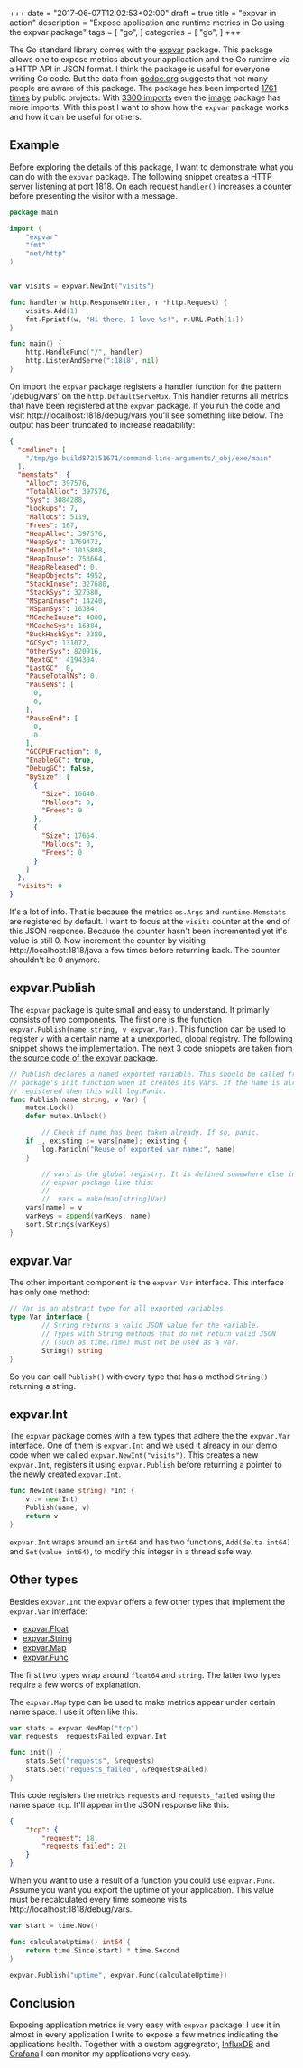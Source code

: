 +++
date = "2017-06-07T12:02:53+02:00"
draft = true
title = "expvar in action"
description = "Expose application and runtime metrics in Go using the expvar package"
tags = [
    "go",
]
categories = [
    "go",
]
+++

The Go standard library comes with the [expvar][expvar] package. This package
allows one to expose metrics about your application and the Go runtime via a
HTTP API in JSON format. I think the package is useful for everyone writing Go
code. But the data from [godoc.org][godoc] suggests that not many people are
aware of this package. The package has been imported [1761 times][godoc expvar]
by public projects. With [3300 imports][godoc image] even the [image][image]
package has more imports. With this post I want to show how the `expvar`
package works and how it can be useful for others.

## Example
Before exploring the details of this package, I want to demonstrate what you
can do with the `expvar` package. The following snippet creates a HTTP server
listening at port 1818. On each request `handler()` increases a counter before
presenting the visitor with a message.

```go
package main

import (
    "expvar"
    "fmt"
    "net/http"
)


var visits = expvar.NewInt("visits")

func handler(w http.ResponseWriter, r *http.Request) {
    visits.Add(1)
    fmt.Fprintf(w, "Hi there, I love %s!", r.URL.Path[1:])
}

func main() {
    http.HandleFunc("/", handler)
    http.ListenAndServe(":1818", nil)
}
```

On import the `expvar` package registers a handler function for the pattern
'/debug/vars' on the `http.DefaultServeMux`. This handler returns all metrics
that have been registered at the `expvar` package. If you run the code and
visit http://localhost:1818/debug/vars you'll see something like below. The
output has been truncated to increase readability:

```json
{
  "cmdline": [
    "/tmp/go-build872151671/command-line-arguments/_obj/exe/main"
  ],
  "memstats": {
    "Alloc": 397576,
    "TotalAlloc": 397576,
    "Sys": 3084288,
    "Lookups": 7,
    "Mallocs": 5119,
    "Frees": 167,
    "HeapAlloc": 397576,
    "HeapSys": 1769472,
    "HeapIdle": 1015808,
    "HeapInuse": 753664,
    "HeapReleased": 0,
    "HeapObjects": 4952,
    "StackInuse": 327680,
    "StackSys": 327680,
    "MSpanInuse": 14240,
    "MSpanSys": 16384,
    "MCacheInuse": 4800,
    "MCacheSys": 16384,
    "BuckHashSys": 2380,
    "GCSys": 131072,
    "OtherSys": 820916,
    "NextGC": 4194304,
    "LastGC": 0,
    "PauseTotalNs": 0,
    "PauseNs": [
      0,
      0,
    ],
    "PauseEnd": [
      0,
      0
    ],
    "GCCPUFraction": 0,
    "EnableGC": true,
    "DebugGC": false,
    "BySize": [
      {
        "Size": 16640,
        "Mallocs": 0,
        "Frees": 0
      },
      {
        "Size": 17664,
        "Mallocs": 0,
        "Frees": 0
      }
    ]
  },
  "visits": 0
}
```

It's a lot of info. That is because the metrics `os.Args` and
`runtime.Memstats` are registered by default. I want to focus at the `visits`
counter at the end of this JSON response.  Because the counter hasn't been
incremented yet it's value is still 0.  Now increment the counter by visiting
http://localhost:1818/java a few times before returning back. The counter
shouldn't be 0 anymore.

## expvar.Publish
The `expvar` package is quite small and easy to understand. It primarily
consists of two components. The first one is the function `expvar.Publish(name
string, v expvar.Var)`. This function can be used to register `v` with a
certain name at a unexported, global registry. The following snippet shows the
implementation. The next 3 code snippets are taken from [the source code of the
expvar package][source].

``` go
// Publish declares a named exported variable. This should be called from a
// package's init function when it creates its Vars. If the name is already
// registered then this will log.Panic.
func Publish(name string, v Var) {
	mutex.Lock()
	defer mutex.Unlock()

        // Check if name has been taken already. If so, panic.
	if _, existing := vars[name]; existing {
		log.Panicln("Reuse of exported var name:", name)
	}

        // vars is the global registry. It is defined somewhere else in the
        // expvar package like this:
        //
        //  vars = make(map[string]Var)
	vars[name] = v
	varKeys = append(varKeys, name)
	sort.Strings(varKeys)
}
```

## expvar.Var
The other important component is the `expvar.Var` interface. This interface has
only one method:

``` go
// Var is an abstract type for all exported variables.
type Var interface {
        // String returns a valid JSON value for the variable.
        // Types with String methods that do not return valid JSON
        // (such as time.Time) must not be used as a Var.
        String() string
}
```

So you can call `Publish()` with every type that has a method `String()`
returning a string.

## expvar.Int
The `expvar` package comes with a few types that adhere the the `expvar.Var`
interface.  One of them is `expvar.Int` and we used it already in our demo code
when we called `expvar.NewInt("visits")`. This creates a new `expvar.Int`,
registers it using `expvar.Publish` before returning a pointer to the newly
created `expvar.Int`.

``` go
func NewInt(name string) *Int {
	v := new(Int)
	Publish(name, v)
	return v
}
```

`expvar.Int` wraps around an `int64` and has two functions, `Add(delta int64)` and
`Set(value int64)`, to modify this integer in a thread safe way.

## Other types
Besides `expvar.Int` the `expvar` offers a few other types that implement the
`expvar.Var` interface:

* [expvar.Float][float]
* [expvar.String][string]
* [expvar.Map][map]
* [expvar.Func][func]

The first two types wrap around `float64` and `string`. The latter two
types require a few words of explanation.

The `expvar.Map` type can be used to make metrics appear under certain name
space. I use it often like this:

``` go
var stats = expvar.NewMap("tcp")
var requests, requestsFailed expvar.Int

func init() {
	stats.Set("requests", &requests)
	stats.Set("requests_failed", &requestsFailed)
}
```

This code registers the metrics `requests` and `requests_failed` using the
name space `tcp`. It'll appear in the JSON response like this:

``` json
{
    "tcp": {
        "request": 18,
        "requests_failed": 21
    }
}
```

When you want to use a result of a function you could use `expvar.Func`. Assume
you want you export the uptime of your application. This value must be
recalculated every time someone visits http://localhost:1818/debug/vars.

``` go
var start = time.Now()

func calculateUptime() int64 {
    return time.Since(start) * time.Second
}

expvar.Publish("uptime", expvar.Func(calculateUptime))
```

## Conclusion
Exposing application metrics is very easy with `expvar` package. I use it in
almost in every application I write to expose a few metrics indicating the
applications health. Together with a custom aggregrator, [InfluxDB][influxdb]
and [Grafana][grafana] I can monitor my applications very easy.

[expvar]: https://golang.org/pkg/expvar/
[float]: https://golang.org/pkg/expvar/#Float
[godoc]: https://godoc.org
[godoc image]: https://godoc.org/?q=image
[godoc expvar]: https://godoc.org/?q=expvar
[grafana]: https://grafana.com/
[func]: https://golang.org/pkg/expvar/#Func
[influxdb]: https://docs.influxdata.com/influxdb/v1.2/introduction/getting_started/
[image]: https://golang.org/pkg/image/
[map]: https://golang.org/pkg/expvar/#Map
[source]: https://golang.org/src/expvar/expvar.go
[string]: https://golang.org/pkg/expvar/#String
[var]: https://golang.org/pkg/expvar/#Var
